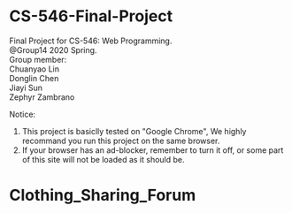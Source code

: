# CS-546-Final-Project  
Final Project for CS-546: Web Programming.   
@Group14 2020 Spring.   
Group member:      
  Chuanyao Lin      
  Donglin Chen      
  Jiayi Sun       
  Zephyr Zambrano


Notice:
1. This project is basiclly tested on "Google Chrome", We highly recommand you run this project on the same browser.
2. If your browser has an ad-blocker, remember to turn it off, or some part of this site will not be loaded as it should be.



# Clothing_Sharing_Forum
